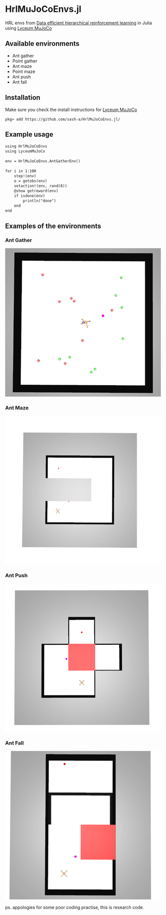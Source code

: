 # HrlMuJoCoEnvs.jl

HRL envs from [Data efficient hierarchical reinforcement learning](https://arxiv.org/abs/1805.08296) in Julia using [Lyceum MuJoCo](https://github.com/Lyceum/LyceumMuJoCo.jl)

## Available environments
* Ant gather
* Point gather
* Ant maze
* Point maze
* Ant push
* Ant fall

## Installation

Make sure you check the install instructions for [Lyceum MuJoCo](https://github.com/Lyceum/LyceumMuJoCo.jl)
```
pkg> add https://github.com/sash-a/HrlMuJoCoEnvs.jl/
```

## Example usage
```
using HrlMuJoCoEnvs
using LyceumMuJoCo

env = HrlMuJoCoEnvs.AntGatherEnv()

for i in 1:100
    step!(env)
    o = getobs(env)
    setaction!(env, rand(8))
    @show getreward(env)
    if isdone(env)
        println("done")
    end
end

```

## Examples of the environments

### Ant Gather
![](vids/antgather.gif)

### Ant Maze
![](vids/antmaze.gif)

### Ant Push
![](vids/antpush.gif)

### Ant Fall
![](vids/antfall.gif)

ps. appologies for some poor coding practise, this is research code.
